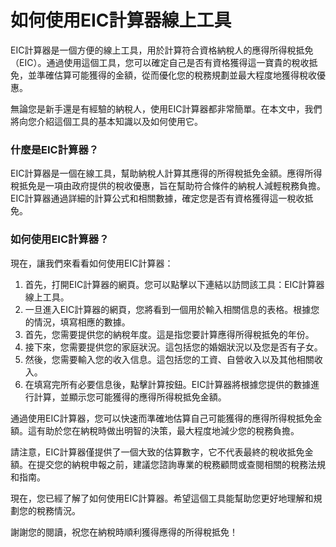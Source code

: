 如何使用EIC計算器線上工具
==============

EIC計算器是一個方便的線上工具，用於計算符合資格納稅人的應得所得稅抵免（EIC）。通過使用這個工具，您可以確定自己是否有資格獲得這一寶貴的稅收抵免，並準確估算可能獲得的金額，從而優化您的稅務規劃並最大程度地獲得稅收優惠。

無論您是新手還是有經驗的納稅人，使用EIC計算器都非常簡單。在本文中，我們將向您介紹這個工具的基本知識以及如何使用它。

### 什麼是EIC計算器？

EIC計算器是一個在線工具，幫助納稅人計算其應得的所得稅抵免金額。應得所得稅抵免是一項由政府提供的稅收優惠，旨在幫助符合條件的納稅人減輕稅務負擔。EIC計算器通過詳細的計算公式和相關數據，確定您是否有資格獲得這一稅收抵免。

### 如何使用EIC計算器？

現在，讓我們來看看如何使用EIC計算器：

1. 首先，打開EIC計算器的網頁。您可以點擊以下連結以訪問該工具：EIC計算器線上工具。
2. 一旦進入EIC計算器的網頁，您將看到一個用於輸入相關信息的表格。根據您的情況，填寫相應的數據。
3. 首先，您需要提供您的納稅年度。這是指您要計算應得所得稅抵免的年份。
4. 接下來，您需要提供您的家庭狀況。這包括您的婚姻狀況以及您是否有子女。
5. 然後，您需要輸入您的收入信息。這包括您的工資、自營收入以及其他相關收入。
6. 在填寫完所有必要信息後，點擊計算按鈕。EIC計算器將根據您提供的數據進行計算，並顯示您可能獲得的應得所得稅抵免金額。

通過使用EIC計算器，您可以快速而準確地估算自己可能獲得的應得所得稅抵免金額。這有助於您在納稅時做出明智的決策，最大程度地減少您的稅務負擔。

請注意，EIC計算器僅提供了一個大致的估算數字，它不代表最終的稅收抵免金額。在提交您的納稅申報之前，建議您諮詢專業的稅務顧問或查閱相關的稅務法規和指南。

現在，您已經了解了如何使用EIC計算器。希望這個工具能幫助您更好地理解和規劃您的稅務情況。

謝謝您的閱讀，祝您在納稅時順利獲得應得的所得稅抵免！
